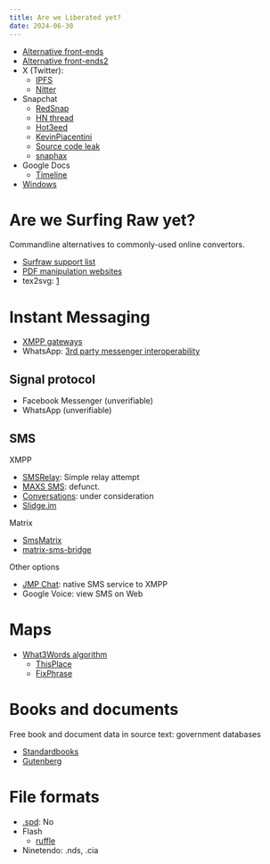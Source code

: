 ```yaml
---
title: Are we Liberated yet?
date: 2024-06-30
---
```


- [Alternative front-ends](https://github.com/Myzel394/awesome-alternative-frontends)
- [Alternative front-ends2](https://github.com/mendel5/alternative-front-ends)
- X (Twitter):
	- [IPFS](https://github.com/zedeus/nitter/issues/1188)
	- [Nitter](https://github.com/zedeus/nitter)
- Snapchat
	- [RedSnap](https://github.com/gaessaki/RedSnap)
	- [HN thread](https://news.ycombinator.com/item?id=23557998)
	- [Hot3eed](https://hot3eed.github.io/snap_part1_obfuscations.html)
	- [KevinPiacentini](https://medium.com/@KevinPiacentini/how-ive-created-my-own-snapchat-api-s-client-with-ios-app-reverse-engineering-ebbf0442afdd)
	- [Source code leak](https://thenextweb.com/security/2018/08/07/hacker-swipes-snapchats-source-code-publishes-it-on-github/)
	- [snaphax](https://github.com/tlack/snaphax)
- Google Docs
	- [Timeline](https://features.jsomers.net/how-i-reverse-engineered-google-docs/)
- [Windows](https://www.msys2.org/)

# Are we Surfing Raw yet?
Commandline alternatives to commonly-used online convertors.
- [Surfraw support list](https://gitlab.com/surfraw/Surfraw/-/tree/master/elvi?ref_type=heads)
- [PDF manipulation websites](https://wiki.archlinux.org/title/PDF,_PS_and_DjVu)
- tex2svg: [1](https://latex.codecogs.com/eqneditor/editor.php)

# Instant Messaging
- [XMPP gateways](https://todo.sr.ht/~nicoco/slidge-plugin-ideas)
- WhatsApp: [3rd party messenger interoperability](https://engineering.fb.com/2024/03/06/security/whatsapp-messenger-messaging-interoperability-eu/)

## Signal protocol
- Facebook Messenger (unverifiable)
- WhatsApp (unverifiable)

## SMS
XMPP
- [SMSRelay](https://github.com/jgaa/SmsRelay): Simple relay attempt
- [MAXS SMS](https://bitbucket.org/projectmaxs/maxs): defunct.
- [Conversations](https://codeberg.org/iNPUTmice/Conversations/issues/225): under consideration
- [Slidge.im](https://todo.sr.ht/~nicoco/slidge/201)

Matrix
- [SmsMatrix](https://github.com/tijder/SmsMatrix)
- [matrix-sms-bridge](https://github.com/benkuly/matrix-sms-bridge)

Other options
- [JMP Chat](https://jmp.chat/): native SMS service to XMPP
- Google Voice: view SMS on Web

# Maps
- [What3Words algorithm](https://wiki.openstreetmap.org/wiki/What3words)
	- [ThisPlace](https://github.com/Placeware/ThisPlace)
	- [FixPhrase](https://fixphrase.com/)

# Books and documents
Free book and document data in source text:
  government databases
- [Standardbooks](https://standardebooks.org/)
- [Gutenberg](https://gutenberg.org/)

# File formats
- [.spd](https://reverseengineering.stackexchange.com/questions/30532): No
- Flash
	- [ruffle](https://github.com/ruffle-rs/ruffle/issues/310)
- Ninetendo: .nds, .cia
